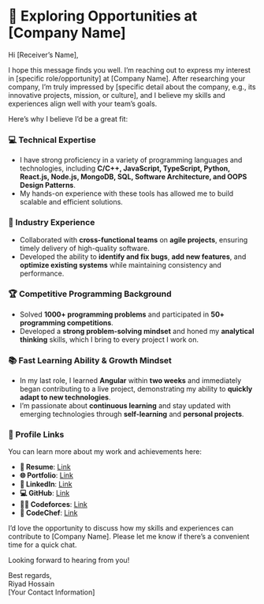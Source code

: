# 🚀 Exploring Opportunities at [Company Name]  

Hi [Receiver’s Name],  

I hope this message finds you well. I’m reaching out to express my interest in [specific role/opportunity] at [Company Name]. After researching your company, I’m truly impressed by [specific detail about the company, e.g., its innovative projects, mission, or culture], and I believe my skills and experiences align well with your team’s goals.  

Here’s why I believe I’d be a great fit:  

### **💻 Technical Expertise**  
 - I have strong proficiency in a variety of programming languages and technologies, including **C/C++, JavaScript, TypeScript, Python, React.js, Node.js, MongoDB, SQL, Software Architecture, and OOPS Design Patterns**.
 - My hands-on experience with these tools has allowed me to build scalable and efficient solutions.  

### **🏢 Industry Experience**  
- Collaborated with **cross-functional teams** on **agile projects**, ensuring timely delivery of high-quality software.  
- Developed the ability to **identify and fix bugs**, **add new features**, and **optimize existing systems** while maintaining consistency and performance.  

### **🏆 Competitive Programming Background**  
- Solved **1000+ programming problems** and participated in **50+ programming competitions**.  
- Developed a **strong problem-solving mindset** and honed my **analytical thinking** skills, which I bring to every project I work on.  

### **📚 Fast Learning Ability & Growth Mindset**  
- In my last role, I learned **Angular** within **two weeks** and immediately began contributing to a live project, demonstrating my ability to **quickly adapt to new technologies**.  
- I’m passionate about **continuous learning** and stay updated with emerging technologies through **self-learning** and **personal projects**.  

### **🔗 Profile Links**  
You can learn more about my work and achievements here:  
- **📄 Resume**: [Link](https://drive.google.com/file/d/1SEG9JXOVzQXMEpApLUkcnmLTK5qeNRxr/view?usp=sharing)  
- **🌐 Portfolio**: [Link](https://riyad-hossain.vercel.app/)  
- **👔 LinkedIn**: [Link](https://www.linkedin.com/in/riyaad-hossain/)  
- **💻 GitHub**: [Link](https://github.com/RiyaadHossain)  
- **🧑‍💻 Codeforces**: [Link](https://codeforces.com/profile/AlgorithmicRiyad)  
- **🍴 CodeChef**: [Link](https://www.codechef.com/users/riyadhossain)  

I’d love the opportunity to discuss how my skills and experiences can contribute to [Company Name]. Please let me know if there’s a convenient time for a quick chat. 

Looking forward to hearing from you!  

Best regards,  
Riyad Hossain  
[Your Contact Information]  